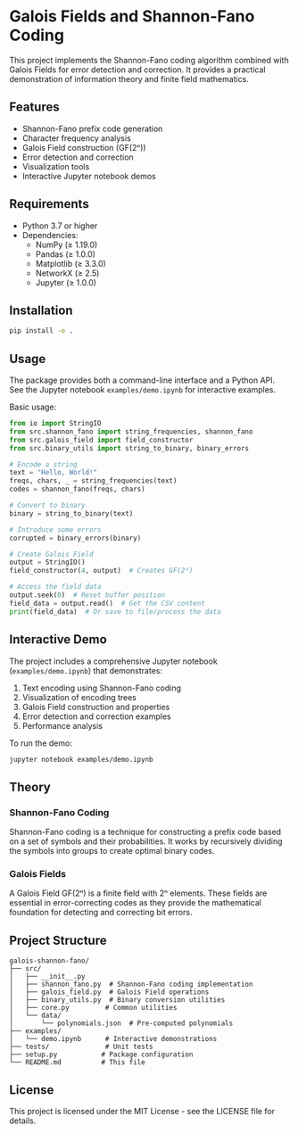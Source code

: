 # Galois Fields and Shannon-Fano Coding

This project implements the Shannon-Fano coding algorithm combined with Galois Fields for error detection and correction. It provides a practical demonstration of information theory and finite field mathematics.

## Features

- Shannon-Fano prefix code generation
- Character frequency analysis
- Galois Field construction (GF(2ⁿ))
- Error detection and correction
- Visualization tools
- Interactive Jupyter notebook demos

## Requirements

- Python 3.7 or higher
- Dependencies:
  - NumPy (≥ 1.19.0)
  - Pandas (≥ 1.0.0)
  - Matplotlib (≥ 3.3.0)
  - NetworkX (≥ 2.5)
  - Jupyter (≥ 1.0.0)

## Installation

```bash
pip install -e .
```

## Usage

The package provides both a command-line interface and a Python API. See the Jupyter notebook `examples/demo.ipynb` for interactive examples.

Basic usage:

```python
from io import StringIO
from src.shannon_fano import string_frequencies, shannon_fano
from src.galois_field import field_constructor
from src.binary_utils import string_to_binary, binary_errors

# Encode a string
text = "Hello, World!"
freqs, chars, _ = string_frequencies(text)
codes = shannon_fano(freqs, chars)

# Convert to binary
binary = string_to_binary(text)

# Introduce some errors
corrupted = binary_errors(binary)

# Create Galois Field
output = StringIO()
field_constructor(4, output)  # Creates GF(2⁴)

# Access the field data
output.seek(0)  # Reset buffer position
field_data = output.read()  # Get the CSV content
print(field_data)  # Or save to file/process the data
```

## Interactive Demo

The project includes a comprehensive Jupyter notebook (`examples/demo.ipynb`) that demonstrates:

1. Text encoding using Shannon-Fano coding
2. Visualization of encoding trees
3. Galois Field construction and properties
4. Error detection and correction examples
5. Performance analysis

To run the demo:

```bash
jupyter notebook examples/demo.ipynb
```

## Theory

### Shannon-Fano Coding

Shannon-Fano coding is a technique for constructing a prefix code based on a set of symbols and their probabilities. It works by recursively dividing the symbols into groups to create optimal binary codes.

### Galois Fields

A Galois Field GF(2ⁿ) is a finite field with 2ⁿ elements. These fields are essential in error-correcting codes as they provide the mathematical foundation for detecting and correcting bit errors.

## Project Structure

```
galois-shannon-fano/
├── src/
│   ├── __init__.py
│   ├── shannon_fano.py  # Shannon-Fano coding implementation
│   ├── galois_field.py  # Galois Field operations
│   ├── binary_utils.py  # Binary conversion utilities
│   ├── core.py         # Common utilities
│   └── data/
│       └── polynomials.json  # Pre-computed polynomials
├── examples/
│   └── demo.ipynb      # Interactive demonstrations
├── tests/              # Unit tests
├── setup.py           # Package configuration
└── README.md          # This file
```

## License

This project is licensed under the MIT License - see the LICENSE file for details.
